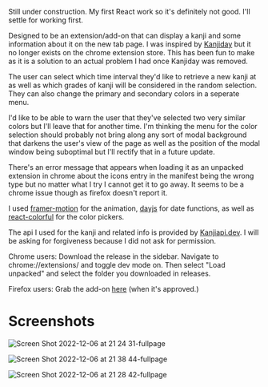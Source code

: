Still under construction. My first React work so it's definitely not good. I'll settle for working first. 

Designed to be an extension/add-on that can display a kanji and some information about it on the new tab page. I was inspired by [Kanjiday](https://kanjiday.com/) but it no longer exists on the chrome extension store. This has been fun to make as it is a solution to an actual problem I had once Kanjiday was removed. 

The user can select which time interval they'd like to retrieve a new kanji at as well as which grades of kanji will be considered in the random selection. They can also change the primary and secondary colors in a seperate menu. 

I'd like to be able to warn the user that they've selected two very similar colors but I'll leave that for another time. 
I'm thinking the menu for the color selection should probably not bring along any sort of modal background that darkens the user's view of the page as well as the position of the modal window being suboptimal but I'll rectify that in a future update.

There's an error message that appears when loading it as an unpacked extension in chrome about the icons entry in the manifest being the wrong type but no matter what I try I cannot get it to go away. It seems to be a chrome issue though as firefox doesn't report it. 

I used [framer-motion](https://www.framer.com/motion/) for the animation, [dayjs](https://day.js.org/) for date functions, as well as [react-colorful](https://omgovich.github.io/react-colorful/) for the color pickers. 

The api I used for the kanji and related info is provided by [Kanjiapi.dev](https://kanjiapi.dev/). I will be asking for forgiveness because I did not ask for permission. 

Chrome users: Download the release in the sidebar. Navigate to chrome://extensions/ and toggle dev mode on. Then select "Load unpacked" and select the folder you downloaded in releases. 

Firefox users: Grab the add-on [here](https://addons.mozilla.org/en-US/firefox/addon/kanjistart/) (when it's approved.)

# Screenshots

![Screen Shot 2022-12-06 at 21 24 31-fullpage](https://user-images.githubusercontent.com/50127921/206073075-16d9c76a-a2be-4c4b-8b87-f2c30a025053.png)

![Screen Shot 2022-12-06 at 21 38 44-fullpage](https://user-images.githubusercontent.com/50127921/206074347-3872b7c4-110b-4e21-8f7a-eb10fdb9c19b.png)

![Screen Shot 2022-12-06 at 21 28 42-fullpage](https://user-images.githubusercontent.com/50127921/206073086-d1b642f9-117f-404f-9754-a9b7aed4afb6.png)

